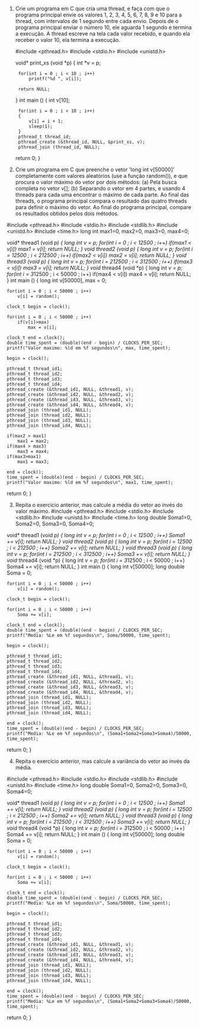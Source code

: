 1. Crie um programa em C que cria uma thread, e faça com que o programa principal envie os valores 1, 2, 3, 4, 5, 6, 7, 8, 9 e 10 para a thread, com intervalos de 1 segundo entre cada envio. Depois de o programa principal enviar o número 10, ele aguarda 1 segundo e termina a execução. A thread escreve na tela cada valor recebido, e quando ela receber o valor 10, ela termina a execução.

	#include <pthread.h>
	#include <stdio.h>
	#include <unistd.h>

	void* print_xs (void *p)
	{
		int *v = p;

		for(int i = 0 ; i < 10 ; i++)
			printf("%d ", v[i]);

		return NULL;
	}
	int main ()
	{
		int v[10];

		for(int i = 0 ; i < 10 ; i++)
		{
			v[i] = i + 1;
			sleep(1);
		}
		pthread_t thread_id;
		pthread_create (&thread_id, NULL, &print_xs, v);
		pthread_join (thread_id, NULL);

	return 0;
	}

2. Crie um programa em C que preenche o vetor 'long int v[50000]' completamente com valores aleatórios (use a função random()), e que procura o valor máximo do vetor por dois métodos:
	(a) Pela busca completa no vetor v[];
	(b) Separando o vetor em 4 partes, e usando 4 threads para cada uma encontrar o máximo de cada parte. Ao final das threads, o programa principal compara o resultado das quatro threads para definir o máximo do vetor.
Ao final do programa principal, compare os resultados obtidos pelos dois métodos.

#include <pthread.h>
#include <stdio.h>
#include <stdlib.h>
#include <unistd.h>
#include <time.h>
long int max1=0, max2=0, max3=0, max4=0;

void* thread1 (void *p)
{
	long int *v = p;
	for(int i = 0 ; i < 12500 ; i++)
		if(max1 < v[i])
			max1 = v[i];
	return NULL;
}
void* thread2 (void *p)
{
	long int *v = p;
	for(int i = 12500 ; i < 2*12500 ; i++)
		if(max2 < v[i])
			max2 = v[i];
	return NULL;
}
void* thread3 (void *p)
{
	long int *v = p;
	for(int i = 2*12500 ; i < 3*12500 ; i++)
		if(max3 < v[i])
			max3 = v[i];
	return NULL;
}
void* thread4 (void *p)
{
	long int *v = p;
	for(int i = 3*12500 ; i < 50000 ; i++)
		if(max4 < v[i])
			max4 = v[i];
	return NULL;
}
int main ()
{
	long int v[50000], max = 0;
	
	for(int i = 0 ; i < 50000 ; i++)
		v[i] = random();

	clock_t begin = clock();

	for(int i = 0 ; i < 50000 ; i++)
		if(v[i]>max)
			max = v[i];

	clock_t end = clock();
	double time_spent = (double)(end - begin) / CLOCKS_PER_SEC;
	printf("Valor maximo: %ld em %f segundos\n", max, time_spent);

	begin = clock();

	pthread_t thread_id1;
	pthread_t thread_id2;
	pthread_t thread_id3;
	pthread_t thread_id4;
	pthread_create (&thread_id1, NULL, &thread1, v);
	pthread_create (&thread_id2, NULL, &thread2, v);
	pthread_create (&thread_id3, NULL, &thread3, v);
	pthread_create (&thread_id4, NULL, &thread4, v);
	pthread_join (thread_id1, NULL);
	pthread_join (thread_id2, NULL);
	pthread_join (thread_id3, NULL);
	pthread_join (thread_id4, NULL);

	if(max2 > max1)
		max1 = max2;
	if(max4 > max3)
		max3 = max4;
	if(max3>max1)
		max1 = max3;

	end = clock();
	time_spent = (double)(end - begin) / CLOCKS_PER_SEC;
	printf("Valor maximo: %ld em %f segundos\n", max1, time_spent);

return 0;
}

3. Repita o exercício anterior, mas calcule a média do vetor ao invés do valor máximo.
#include <pthread.h>
#include <stdio.h>
#include <stdlib.h>
#include <unistd.h>
#include <time.h>
long double Soma1=0, Soma2=0, Soma3=0, Soma4=0;

void* thread1 (void *p)
{
	long int *v = p;
	for(int i = 0 ; i < 12500 ; i++)
		Soma1 += v[i];
	return NULL;
}
void* thread2 (void *p)
{
	long int *v = p;
	for(int i = 12500 ; i < 2*12500 ; i++)
		Soma2 += v[i];
	return NULL;
}
void* thread3 (void *p)
{
	long int *v = p;
	for(int i = 2*12500 ; i < 3*12500 ; i++)
		Soma3 += v[i];
	return NULL;
}
void* thread4 (void *p)
{
	long int *v = p;
	for(int i = 3*12500 ; i < 50000 ; i++)
		Soma4 += v[i];
	return NULL;
}
int main ()
{
	long int v[50000];
	long double Soma = 0;
	
	for(int i = 0 ; i < 50000 ; i++)
		v[i] = random();

	clock_t begin = clock();

	for(int i = 0 ; i < 50000 ; i++)
		Soma += v[i];

	clock_t end = clock();
	double time_spent = (double)(end - begin) / CLOCKS_PER_SEC;
	printf("Media: %Le em %f segundos\n", Soma/50000, time_spent);

	begin = clock();

	pthread_t thread_id1;
	pthread_t thread_id2;
	pthread_t thread_id3;
	pthread_t thread_id4;
	pthread_create (&thread_id1, NULL, &thread1, v);
	pthread_create (&thread_id2, NULL, &thread2, v);
	pthread_create (&thread_id3, NULL, &thread3, v);
	pthread_create (&thread_id4, NULL, &thread4, v);
	pthread_join (thread_id1, NULL);
	pthread_join (thread_id2, NULL);
	pthread_join (thread_id3, NULL);
	pthread_join (thread_id4, NULL);

	end = clock();
	time_spent = (double)(end - begin) / CLOCKS_PER_SEC;
	printf("Media: %Le em %f segundos\n", (Soma1+Soma2+Soma3+Soma4)/50000, time_spent);

return 0;
}

4. Repita o exercício anterior, mas calcule a variância do vetor ao invés da média.

#include <pthread.h>
#include <stdio.h>
#include <stdlib.h>
#include <unistd.h>
#include <time.h>
long double Soma1=0, Soma2=0, Soma3=0, Soma4=0;

void* thread1 (void *p)
{
	long int *v = p;
	for(int i = 0 ; i < 12500 ; i++)
		Soma1 += v[i];
	return NULL;
}
void* thread2 (void *p)
{
	long int *v = p;
	for(int i = 12500 ; i < 2*12500 ; i++)
		Soma2 += v[i];
	return NULL;
}
void* thread3 (void *p)
{
	long int *v = p;
	for(int i = 2*12500 ; i < 3*12500 ; i++)
		Soma3 += v[i];
	return NULL;
}
void* thread4 (void *p)
{
	long int *v = p;
	for(int i = 3*12500 ; i < 50000 ; i++)
		Soma4 += v[i];
	return NULL;
}
int main ()
{
	long int v[50000];
	long double Soma = 0;
	
	for(int i = 0 ; i < 50000 ; i++)
		v[i] = random();

	clock_t begin = clock();

	for(int i = 0 ; i < 50000 ; i++)
		Soma += v[i];

	clock_t end = clock();
	double time_spent = (double)(end - begin) / CLOCKS_PER_SEC;
	printf("Media: %Le em %f segundos\n", Soma/50000, time_spent);

	begin = clock();

	pthread_t thread_id1;
	pthread_t thread_id2;
	pthread_t thread_id3;
	pthread_t thread_id4;
	pthread_create (&thread_id1, NULL, &thread1, v);
	pthread_create (&thread_id2, NULL, &thread2, v);
	pthread_create (&thread_id3, NULL, &thread3, v);
	pthread_create (&thread_id4, NULL, &thread4, v);
	pthread_join (thread_id1, NULL);
	pthread_join (thread_id2, NULL);
	pthread_join (thread_id3, NULL);
	pthread_join (thread_id4, NULL);

	end = clock();
	time_spent = (double)(end - begin) / CLOCKS_PER_SEC;
	printf("Media: %Le em %f segundos\n", (Soma1+Soma2+Soma3+Soma4)/50000, time_spent);

return 0;
}



